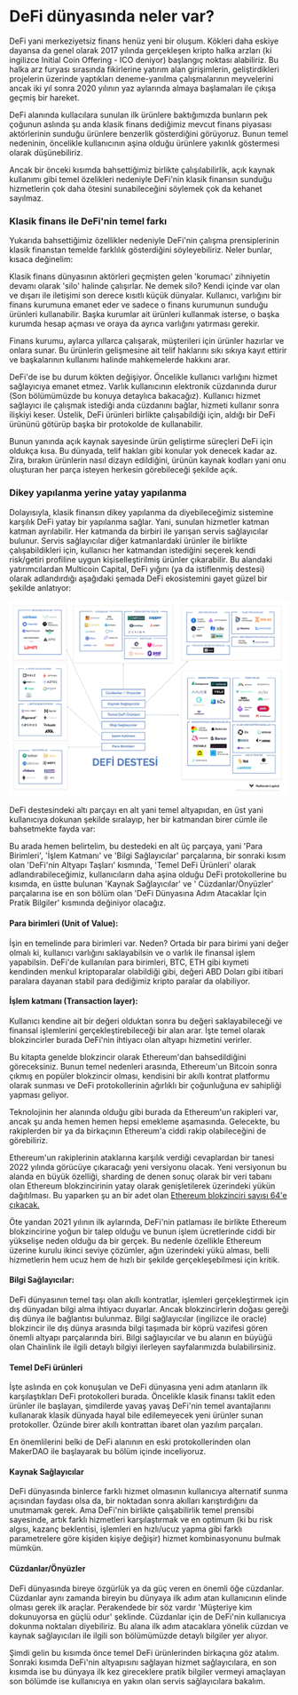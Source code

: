 # DeFi dünyasında neler var?

DeFi yani merkeziyetsiz finans henüz yeni bir oluşum. Kökleri daha eskiye dayansa da genel olarak 2017 yılında gerçekleşen kripto halka arzları \(ki ingilizce Initial Coin Offering - ICO deniyor\) başlangıç noktası alabiliriz.  Bu halka arz furyası sırasında fikirlerine yatırım alan girişimlerin, geliştirdikleri projelerin üzerinde yaptıkları deneme-yanılma çalışmalarının meyvelerini ancak iki yıl sonra 2020 yılının yaz aylarında almaya başlamaları ile çıkışa geçmiş bir hareket. 

DeFi alanında kullacılara sunulan ilk ürünlere baktığımızda bunların pek çoğunun aslında şu anda klasik finans dediğimiz mevcut finans piyasası aktörlerinin sunduğu ürünlere benzerlik gösterdiğini görüyoruz. Bunun temel nedeninin, öncelikle kullanıcının aşina olduğu ürünlere yakınlık göstermesi olarak düşünebiliriz. 

Ancak bir önceki kısımda bahsettiğimiz birlikte çalışılabilirlik, açık kaynak kullanımı gibi temel özelikleri nedeniyle DeFi'nin klasik finansın sunduğu hizmetlerin çok daha ötesini sunabileceğini söylemek çok da kehanet sayılmaz. 

### Klasik finans ile DeFi'nin temel farkı

Yukarıda bahsettiğimiz özellikler nedeniyle DeFi'nin çalışma prensiplerinin klasik finanstan temelde farklılık gösterdiğini söyleyebiliriz. Neler bunlar, kısaca değinelim: 

Klasik finans dünyasının aktörleri geçmişten gelen 'korumacı' zihniyetin devamı olarak 'silo' halinde çalışırlar.  Ne demek silo? Kendi içinde var olan ve dışarı ile iletişimi son derece kısıtlı küçük dünyalar. Kullanıcı, varlığını bir finans kurumuna emanet eder ve sadece o finans kurumunun sunduğu ürünleri kullanabilir. Başka kurumlar ait ürünleri kullanmak isterse, o başka kurumda hesap açması ve oraya da ayrıca varlığını yatırması gerekir. 

Finans kurumu, aylarca yıllarca çalışarak, müşterileri için ürünler hazırlar ve onlara sunar. Bu ürünlerin gelişmesine ait telif haklarını sıkı sıkıya kayıt ettirir ve başkalarının kullanımı halinde mahkemelerde hakkını arar.  

DeFi'de ise bu durum kökten değişiyor. Öncelikle kullanıcı varlığını hizmet sağlayıcıya emanet etmez. Varlık kullanıcının elektronik cüzdanında durur \(Son bölümümüzde bu konuya detaylıca bakacağız\). Kullanıcı hizmet sağlayıcı ile çalışmak istediği anda cüzdanını bağlar, hizmeti kullanır sonra ilişkiyi keser. Üstelik, DeFi ürünleri birlikte çalışabildiği için, aldığı bir DeFi ürününü götürüp başka bir protokolde de kullanabilir. 

Bunun yanında açık kaynak sayesinde ürün geliştirme süreçleri DeFi için oldukça kısa. Bu dünyada, telif hakları gibi konular yok denecek kadar az. Zira, bırakın ürünlerin nasıl dizayn edildiğini, ürünün kaynak kodları yani onu oluşturan her parça isteyen herkesin görebileceği şekilde açık. 

### Dikey yapılanma yerine yatay yapılanma

Dolayısıyla, klasik finansın dikey yapılanma da diyebileceğimiz sistemine karşılık DeFi yatay bir yapılanma sağlar. Yani, sunulan hizmetler katman katman ayrılabilir. Her katmanda da birbiri ile yarışan servis sağlayıcılar bulunur. Servis sağlayıcılar diğer katmanlardaki ürünler ile birlikte çalışabildikleri için, kullanıcı her katmandan istediğini seçerek kendi risk/getiri profiline uygun kişiselleştirilmiş ürünler çıkarabilir. Bu alandaki yatırımcılardan Multicoin Capital, DeFi yığını \(ya da istiflenmiş destesi\) olarak adlandırdığı aşağıdaki şemada DeFi ekosistemini gayet güzel bir şekilde anlatıyor:  

![DeFi Destesi \(DeFi Stack\) Kaynak: Multicoin Capital](../.gitbook/assets/defi_stack.jpg)

DeFi destesindeki altı parçayı en alt yani temel altyapıdan, en üst yani kullanıcıya dokunan şekilde sıralayıp, her bir katmandan birer cümle ile bahsetmekte fayda var: 

Bu arada hemen belirtelim, bu destedeki en alt üç parçaya, yani 'Para Birimleri', 'İşlem Katmanı' ve 'Bilgi Sağlayıcılar' parçalarına, bir sonraki kısım olan 'DeFi'nin Altyapı Taşları' kısmında, 'Temel DeFi Ürünleri' olarak adlandırabileceğimiz, kullanıcıların daha aşina olduğu DeFi protokollerine bu kısımda, en üstte bulunan 'Kaynak Sağlayıcılar' ve ' Cüzdanlar/Önyüzler' parçalarına ise en son bölüm olan 'DeFi Dünyasına Adım Atacaklar İçin Pratik Bilgiler' kısmında değiniyor olacağız. 

#### Para birimleri \(Unit of Value\):

İşin en temelinde para birimleri var. Neden? Ortada bir para birimi yani değer olmalı ki, kullanıcı varlığını saklayabilsin ve o varlık ile finansal işlem yapabilsin. DeFi'de kullanılan para birimleri, BTC, ETH gibi kıymeti kendinden menkul kriptoparalar olabildiği gibi, değeri ABD Doları gibi itibari paralara dayanan stabil para dediğimiz kripto paralar da olabiliyor. 

#### İşlem katmanı \(Transaction layer\): 

Kullanıcı kendine ait bir değeri olduktan sonra bu değeri saklayabileceği ve finansal işlemlerini gerçekleştirebileceği bir alan arar. İşte temel olarak blokzincirler burada DeFi'nin ihtiyacı olan altyapı hizmetini verirler. 

Bu kitapta genelde blokzincir olarak Ethereum'dan bahsedildiğini göreceksiniz.  Bunun temel nedenleri arasında, Ethereum'un Bitcoin sonra çıkmış en popüler blokzincir olması, kendisini bir akıllı kontrat platformu olarak sunması ve DeFi protokollerinin ağırlıklı bir çoğunluğuna ev sahipliği yapması geliyor. 

Teknolojinin her alanında olduğu gibi burada da Ethereum'un rakipleri var, ancak şu anda hemen hemen hepsi emekleme aşamasında. Gelecekte, bu rakiplerden bir ya da birkaçının Ethereum'a ciddi rakip olabileceğini de görebiliriz. 

Ethereum'un rakiplerinin ataklarına karşılık verdiği cevaplardan bir tanesi 2022 yılında görücüye çıkaracağı yeni versiyonu olacak. Yeni versiyonun bu alanda en büyük özelliği, sharding de denen sonuç olarak bir veri tabanı olan Ethereum blokzincirinin yatay olarak genişletilerek üzerindeki yükün dağıtılması. Bu yaparken şu an bir adet olan [Ethereum blokzinciri sayısı 64'e çıkacak.](https://ethereum.org/en/eth2/shard-chains/) 

Öte yandan 2021 yılının ilk aylarında, DeFi'nin patlaması ile birlikte Ethereum blokzincirine yoğun bir talep olduğu ve bunun işlem ücretlerinde ciddi bir yükselişe neden olduğu da bir gerçek. Bu nedenle özellikle Ethereum üzerine kurulu ikinci seviye çözümler, ağın üzerindeki yükü alması, belli hizmetlerin hem ucuz hem de hızlı bir şekilde gerçekleşebilmesi için kritik. 

#### Bilgi Sağlayıcılar:

DeFi dünyasının temel taşı olan akıllı kontratlar, işlemleri gerçekleştirmek için dış dünyadan bilgi alma ihtiyacı duyarlar. Ancak blokzincirlerin doğası gereği dış dünya ile bağlantısı bulunmaz. Bilgi sağlayıcılar \(ingilizce ile oracle\)  blokzincir ile dış dünya arasında bilgi taşımada bir köprü vazifesi gören önemli  altyapı parçalarında biri. Bilgi sağlayıcılar ve bu alanın en büyüğü olan Chainlink ile ilgili detaylı bilgiyi ilerleyen sayfalarımızda bulabilirsiniz. 

#### Temel DeFi ürünleri

İşte aslında en çok konuşulan ve DeFi dünyasına yeni adım atanların ilk karşılaştıkları DeFi protokolleri burada. Öncelikle klasik finansı taklit eden ürünler ile başlayan, şimdilerde yavaş yavaş DeFi'nin temel avantajlarını kullanarak klasik dünyada hayal bile edilemeyecek yeni ürünler sunan protokoller. Özünde birer akıllı kontrattan ibaret olan yazılım parçaları. 

En önemlilerini belki de DeFi alanının en eski protokollerinden olan MakerDAO ile başlayarak bu bölüm içinde inceliyoruz. 

#### Kaynak Sağlayıcılar

DeFi dünyasında binlerce farklı hizmet olmasının kullanıcıya alternatif sunma açısından faydası olsa da, bir noktadan sonra akılları karıştırdığını da unutmamak gerek. Ama DeFi'nin birlikte çalışabilirlik temel prensibi sayesinde, artık farklı hizmetleri karşılaştırmak ve en optimum \(ki bu risk algısı, kazanç beklentisi,  işlemleri en hızlı/ucuz yapma gibi farklı parametrelere göre kişiden kişiye değişir\) hizmet kombinasyonunu bulmak mümkün. 

#### Cüzdanlar/Önyüzler

DeFi dünyasında bireye özgürlük ya da güç veren en önemli öğe cüzdanlar. Cüzdanlar aynı zamanda bireyin bu dünyaya ilk adım atan kullanıcının elinde olması gerek ilk araçlar. Perakendede bir söz vardır 'Müşteriye kim dokunuyorsa en güçlü odur' şeklinde. Cüzdanlar için de DeFi'nin kullanıcıya dokunma noktaları diyebiliriz. Bu alana ilk adım atacaklara yönelik cüzdan ve kaynak sağlayıcıları ile ilgili son bölümümüzde detaylı bilgiler yer alıyor. 

Şimdi gelin bu kısımda önce temel DeFi ürünlerinden birkaçına göz atalım. Sonraki kısımda DeFi'nin altyapısını sağlayan hizmet sağlayıcılara, en son kısımda ise bu dünyaya ilk kez gireceklere pratik bilgiler vermeyi amaçlayan son bölümde ise kullanıcıya en yakın olan servis sağlayıcılara bakalım. 

